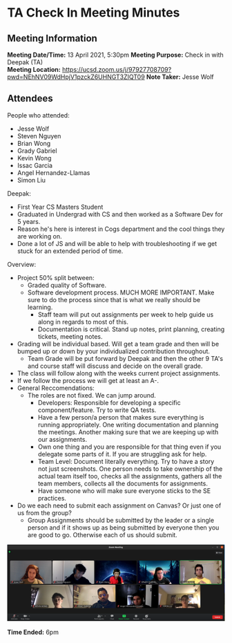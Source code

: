 # TA Check In Meeting Minutes
## Meeting Information
**Meeting Date/Time:** 13 April 2021, 5:30pm
**Meeting Purpose:** Check in with Deepak (TA)  
**Meeting Location:** https://ucsd.zoom.us/j/97927708709?pwd=NEhNV09WdHpjV1pzckZ6UHNGT3ZIQT09
**Note Taker:** Jesse Wolf  

## Attendees
People who attended:
- Jesse Wolf
- Steven Nguyen
- Brian Wong
- Grady Gabriel
- Kevin Wong
- Issac Garcia
- Angel Hernandez-Llamas
- Simon Liu

Deepak: 
- First Year CS Masters Student
- Graduated in Undergrad with CS and then worked as a Software Dev for 5 years.
- Reason he's here is interest in Cogs department and the cool things they are working on. 
- Done a lot of JS and will be able to help with troubleshooting if we get stuck for an extended period of time. 

Overview: 
- Project 50% split between: 
  - Graded quality of Software. 
  - Software development process. MUCH MORE IMPORTANT. Make sure to do the process since that is what we really should be learning. 
    - Staff team will put out assignments per week to help guide us along in regards to most of this. 
    - Documentation is critical. Stand up notes, print planning, creating tickets, meeting notes. 
- Grading will be individual based. Will get a team grade and then will be bumped up or down by your individualized contribution throughout.
  - Team Grade will be put forward by Deepak and then the other 9 TA's and course staff will discuss and decide on the overall grade.
- The class will follow along with the weeks current project assignments. 
- If we follow the process we will get at least an A-.
- General Reccomendations:
  - The roles are not fixed. We can jump around. 
    - Developers: Responsible for developing a specific component/feature. Try to write QA tests.
    - Have a few person/a person that makes sure everything is running appropriately. One writing documentation and planning the meetings. Another making sure that we are keeping up with our assignments. 
    - Own one thing and you are responsible for that thing even if you delegate some parts of it. If you are struggling ask for help.
    - Team Level: Document literally everything. Try to have a story not just screenshots. One person needs to take ownership of the actual team itself too, checks all the assignments, gathers all the team members, collects all the documents for assignments. 
    - Have someone who will make sure everyone sticks to the SE practices. 
- Do we each need to submit each assignment on Canvas? Or just one of us from the group?
  - Group Assignments should be submitted by the leader or a single person and if it shows up as being submitted by everyone then you are good to go. Otherwise each of us should submit. 

![Screenshot from Today](screenshots/041321-TA-Meeting.png)

**Time Ended:** 6pm